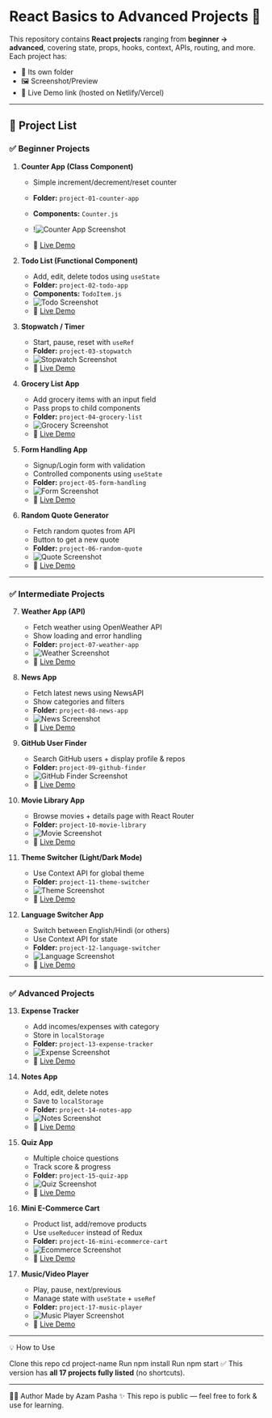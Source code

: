 # React Basics to Advanced Projects 🚀

This repository contains **React projects** ranging from **beginner → advanced**, covering state, props, hooks, context, APIs, routing, and more.  
Each project has:
- 📂 Its own folder  
- 🖼 Screenshot/Preview  
- 🔗 Live Demo link (hosted on Netlify/Vercel)  

---

## 📌 Project List

### ✅ Beginner Projects

1. **Counter App (Class Component)**
   - Simple increment/decrement/reset counter
   - **Folder:** `project-01-counter-app`
   - **Components:** `Counter.js`
   - !![Counter App Screenshot](assets/counter.png)

   - 🔗 [Live Demo](https://your-live-demo-link.com)

2. **Todo List (Functional Component)**
   - Add, edit, delete todos using `useState`
   - **Folder:** `project-02-todo-app`
   - **Components:** `TodoItem.js`
   - ![Todo Screenshot](./assets/todo.png)
   - 🔗 [Live Demo](https://your-live-demo-link.com)

3. **Stopwatch / Timer**
   - Start, pause, reset with `useRef`
   - **Folder:** `project-03-stopwatch`
   - ![Stopwatch Screenshot](./assets/stopwatch.png)
   - 🔗 [Live Demo](https://your-live-demo-link.com)

4. **Grocery List App**
   - Add grocery items with an input field
   - Pass props to child components
   - **Folder:** `project-04-grocery-list`
   - ![Grocery Screenshot](./assets/grocery.png)
   - 🔗 [Live Demo](https://your-live-demo-link.com)

5. **Form Handling App**
   - Signup/Login form with validation
   - Controlled components using `useState`
   - **Folder:** `project-05-form-handling`
   - ![Form Screenshot](./assets/form.png)
   - 🔗 [Live Demo](https://your-live-demo-link.com)

6. **Random Quote Generator**
   - Fetch random quotes from API
   - Button to get a new quote
   - **Folder:** `project-06-random-quote`
   - ![Quote Screenshot](./assets/quote.png)
   - 🔗 [Live Demo](https://your-live-demo-link.com)

---

### ✅ Intermediate Projects

7. **Weather App (API)**
   - Fetch weather using OpenWeather API
   - Show loading and error handling
   - **Folder:** `project-07-weather-app`
   - ![Weather Screenshot](./assets/weather.png)
   - 🔗 [Live Demo](https://your-live-demo-link.com)

8. **News App**
   - Fetch latest news using NewsAPI
   - Show categories and filters
   - **Folder:** `project-08-news-app`
   - ![News Screenshot](./assets/news.png)
   - 🔗 [Live Demo](https://your-live-demo-link.com)

9. **GitHub User Finder**
   - Search GitHub users + display profile & repos
   - **Folder:** `project-09-github-finder`
   - ![GitHub Finder Screenshot](./assets/github.png)
   - 🔗 [Live Demo](https://your-live-demo-link.com)

10. **Movie Library App**
    - Browse movies + details page with React Router
    - **Folder:** `project-10-movie-library`
    - ![Movie Screenshot](./assets/movie.png)
    - 🔗 [Live Demo](https://your-live-demo-link.com)

11. **Theme Switcher (Light/Dark Mode)**
    - Use Context API for global theme
    - **Folder:** `project-11-theme-switcher`
    - ![Theme Screenshot](./assets/theme.png)
    - 🔗 [Live Demo](https://your-live-demo-link.com)

12. **Language Switcher App**
    - Switch between English/Hindi (or others)
    - Use Context API for state
    - **Folder:** `project-12-language-switcher`
    - ![Language Screenshot](./assets/language.png)
    - 🔗 [Live Demo](https://your-live-demo-link.com)

---

### ✅ Advanced Projects

13. **Expense Tracker**
    - Add incomes/expenses with category
    - Store in `localStorage`
    - **Folder:** `project-13-expense-tracker`
    - ![Expense Screenshot](./assets/expense.png)
    - 🔗 [Live Demo](https://your-live-demo-link.com)

14. **Notes App**
    - Add, edit, delete notes
    - Save to `localStorage`
    - **Folder:** `project-14-notes-app`
    - ![Notes Screenshot](./assets/notes.png)
    - 🔗 [Live Demo](https://your-live-demo-link.com)

15. **Quiz App**
    - Multiple choice questions
    - Track score & progress
    - **Folder:** `project-15-quiz-app`
    - ![Quiz Screenshot](./assets/quiz.png)
    - 🔗 [Live Demo](https://your-live-demo-link.com)

16. **Mini E-Commerce Cart**
    - Product list, add/remove products
    - Use `useReducer` instead of Redux
    - **Folder:** `project-16-mini-ecommerce-cart`
    - ![Ecommerce Screenshot](./assets/ecommerce.png)
    - 🔗 [Live Demo](https://your-live-demo-link.com)

17. **Music/Video Player**
    - Play, pause, next/previous
    - Manage state with `useState` + `useRef`
    - **Folder:** `project-17-music-player`
    - ![Music Player Screenshot](./assets/music.png)
    - 🔗 [Live Demo](https://your-live-demo-link.com)

---


💡 How to Use

Clone this repo
cd project-name
Run npm install
Run npm start
✅ This version has **all 17 projects fully listed** (no shortcuts). 

---
👨‍💻 Author
Made by Azam Pasha ✨
This repo is public — feel free to fork & use for learning.

 

